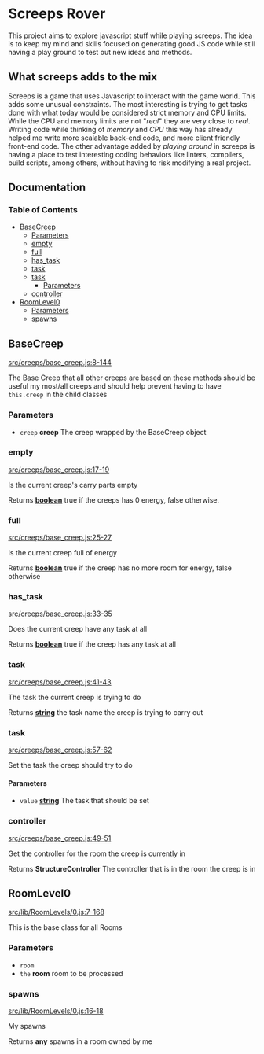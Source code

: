 # Screeps Rover

This project aims to explore javascript stuff while playing screeps. The idea is
to keep my mind and skills focused on generating good JS code while still having
a play ground to test out new ideas and methods.

## What screeps adds to the mix

Screeps is a game that uses Javascript to interact with the game world. This
adds some unusual constraints. The most interesting is trying to get tasks done
with what today would be considered strict memory and CPU limits. While the CPU
and memory limits are not "_real_" they are very close to _real_. Writing code
while thinking of _memory_ and _CPU_ this way has already helped me write more
scalable back-end code, and more client friendly front-end code. The other
advantage added by _playing around_ in screeps is having a place to test
interesting coding behaviors like linters, compilers, build scripts, among
others, without having to risk modifying a real project.

## Documentation
<!-- Generated by documentation.js. Update this documentation by updating the source code. -->

### Table of Contents

*   [BaseCreep][1]
    *   [Parameters][2]
    *   [empty][3]
    *   [full][4]
    *   [has\_task][5]
    *   [task][6]
    *   [task][7]
        *   [Parameters][8]
    *   [controller][9]
*   [RoomLevel0][10]
    *   [Parameters][11]
    *   [spawns][12]

## BaseCreep

[src/creeps/base\_creep.js:8-144][13]

The Base Creep that all other creeps are based on
these methods should be useful my most/all creeps and should
help prevent having to have `this.creep` in the child classes

### Parameters

*   `creep` **creep** The creep wrapped by the BaseCreep object

### empty

[src/creeps/base\_creep.js:17-19][14]

Is the current creep's carry parts empty

Returns **[boolean][15]** true if the creeps has 0 energy, false otherwise.

### full

[src/creeps/base\_creep.js:25-27][16]

Is the current creep full of energy

Returns **[boolean][15]** true if the creep has no more room for energy, false otherwise

### has\_task

[src/creeps/base\_creep.js:33-35][17]

Does the current creep have any task at all

Returns **[boolean][15]** true if the creep has any task at all

### task

[src/creeps/base\_creep.js:41-43][18]

The task the current creep is trying to do

Returns **[string][19]** the task name the creep is trying to carry out

### task

[src/creeps/base\_creep.js:57-62][20]

Set the task the creep should try to do

#### Parameters

*   `value` **[string][19]** The task that should be set

### controller

[src/creeps/base\_creep.js:49-51][21]

Get the controller for the room the creep is currently in

Returns **StructureController** The controller that is in the room the creep is in

## RoomLevel0

[src/lib/RoomLevels/0.js:7-168][22]

This is the base class for all Rooms

### Parameters

*   `room` &#x20;
*   `the` **room** room to be processed

### spawns

[src/lib/RoomLevels/0.js:16-18][23]

My spawns

Returns **any** spawns in a room owned by me

[1]: #basecreep

[2]: #parameters

[3]: #empty

[4]: #full

[5]: #has_task

[6]: #task

[7]: #task-1

[8]: #parameters-1

[9]: #controller

[10]: #roomlevel0

[11]: #parameters-2

[12]: #spawns

[13]: https://github.com/coteyr/screeps-rover/blob/096817ec592fb99db0838888d2cf4588e7f3af34/src/creeps/base_creep.js#L8-L144 "Source code on GitHub"

[14]: https://github.com/coteyr/screeps-rover/blob/096817ec592fb99db0838888d2cf4588e7f3af34/src/creeps/base_creep.js#L17-L19 "Source code on GitHub"

[15]: https://developer.mozilla.org/docs/Web/JavaScript/Reference/Global_Objects/Boolean

[16]: https://github.com/coteyr/screeps-rover/blob/096817ec592fb99db0838888d2cf4588e7f3af34/src/creeps/base_creep.js#L25-L27 "Source code on GitHub"

[17]: https://github.com/coteyr/screeps-rover/blob/096817ec592fb99db0838888d2cf4588e7f3af34/src/creeps/base_creep.js#L33-L35 "Source code on GitHub"

[18]: https://github.com/coteyr/screeps-rover/blob/096817ec592fb99db0838888d2cf4588e7f3af34/src/creeps/base_creep.js#L41-L43 "Source code on GitHub"

[19]: https://developer.mozilla.org/docs/Web/JavaScript/Reference/Global_Objects/String

[20]: https://github.com/coteyr/screeps-rover/blob/096817ec592fb99db0838888d2cf4588e7f3af34/src/creeps/base_creep.js#L57-L62 "Source code on GitHub"

[21]: https://github.com/coteyr/screeps-rover/blob/096817ec592fb99db0838888d2cf4588e7f3af34/src/creeps/base_creep.js#L49-L51 "Source code on GitHub"

[22]: https://github.com/coteyr/screeps-rover/blob/096817ec592fb99db0838888d2cf4588e7f3af34/src/lib/RoomLevels/0.js#L7-L168 "Source code on GitHub"

[23]: https://github.com/coteyr/screeps-rover/blob/096817ec592fb99db0838888d2cf4588e7f3af34/src/lib/RoomLevels/0.js#L16-L18 "Source code on GitHub"
